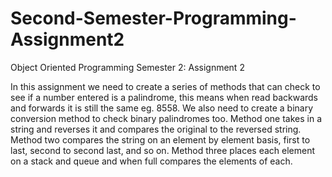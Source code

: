 # Second-Semester-Programming-Assignment2
Object Oriented Programming Semester 2: Assignment 2

In this assignment we need to create a series of methods that can check to see if a number entered is a palindrome, this means when read backwards and forwards it is still the same eg. 8558. We also need to create a binary conversion method to check binary palindromes too. 
Method one takes in a string and reverses it and compares the original to the reversed string.
Method two compares the string on an element by element basis, first to last, second to second last, and so on.
Method three places each element on a stack and queue and when full compares the elements of each.
